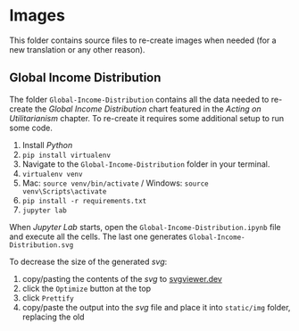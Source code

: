 # Images

This folder contains source files to re-create images when needed (for a new translation or any other reason).

## Global Income Distribution

The folder `Global-Income-Distribution` contains all the data needed to re-create the _Global Income Distribution_ chart featured in the _Acting on Utilitarianism_ chapter. To re-create it requires some additional setup to run some code.

1. Install _Python_
2. `pip install virtualenv`
3. Navigate to the `Global-Income-Distribution` folder in your terminal.
4. `virtualenv venv`
5. Mac: `source venv/bin/activate` / Windows: `source venv\Scripts\activate`
6. `pip install -r requirements.txt`
7. `jupyter lab`

When _Jupyter Lab_ starts, open the `Global-Income-Distribution.ipynb` file and execute all the cells. The last one generates `Global-Income-Distribution.svg`

To decrease the size of the generated _svg_:

1. copy/pasting the contents of the _svg_ to [svgviewer.dev](https://www.svgviewer.dev/)
2. click the `Optimize` button at the top
3. click `Prettify`
4. copy/paste the output into the _svg_ file and place it into `static/img` folder, replacing the old

